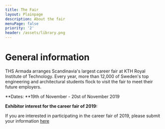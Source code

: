 ```yaml
---
title: The Fair
layout: Plainpage
description: About the fair
menuPage: false
priority: '2'
header: /assets/library.png
---
```

# General information

THS Armada arranges Scandinavia's largest career fair at KTH Royal Institute of Technology. Every year, more than 12,000 of Sweden's top engineering and architectural students flock to visit the fair to meet their future employers. 

**Dates: **19th of November - 20st of November 2019

**Exhibitor interest for the career fair of 2019:**

If you are interested in participating in the career fair of 2019, please submit your information [here](http://register.armada.nu)
